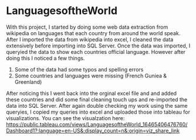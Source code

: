 # LanguagesoftheWorld
With this project, I started by doing some web data extraction from wikipedia on languages that each country from around the world speak. After I imported the data from wikipedia into excel, I cleaned the data extensively before importing into SQL Server. Once the data was imported, I queryied the data to show each countries official language. However after doing this I noticed a few things.
1. Some of the data had some typos and spelling errors
2. Some countries and languages were missing (French Guniea & Greenland)

After noticing this I went back into the orginal excel file and and added these countries and did some final cleaning touch ups and re-imported the data into SQL Server. After again double checking my work using the same queryies, I copied my queries into excel and uploaded those into tableau for visualizations. You can see the visualzation here: https://public.tableau.com/views/LanguagesoftheWorld_16465406476760/Dashboard1?:language=en-US&:display_count=n&:origin=viz_share_link
